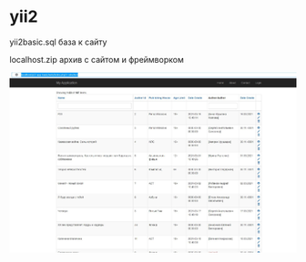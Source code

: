 # yii2

yii2basic.sql база к сайту

localhost.zip архив с сайтом и фреймворком



![GitHub Logo](site.JPG)

